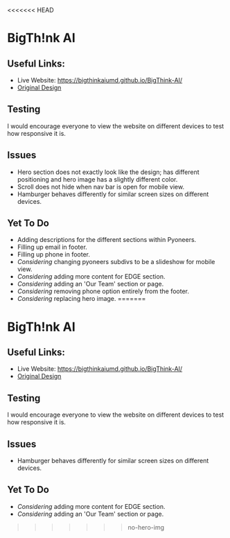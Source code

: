 <<<<<<< HEAD
# **BigTh!nk AI**
## Useful Links:
- Live Website: https://bigthinkaiumd.github.io/BigThink-AI/
- [Original Design](https://www.figma.com/file/OOuXzx7zdQSjvp2CizgwBq/BigThink-AI-2?node-id=0%3A1&t=3UpdYdM8On3hwg82-1)

## Testing
I would encourage everyone to view the website on different devices to test how responsive it is.

## Issues
- Hero section does not exactly look like the design; has different positioning and hero image has a slightly different color.
- Scroll does not hide when nav bar is open for mobile view.
- Hamburger behaves differently for similar screen sizes on different devices.

## Yet To Do
- Adding descriptions for the different sections within Pyoneers.
- Filling up email in footer.
- Filling up phone in footer.
- *Considering* changing pyoneers subdivs to be a slideshow for mobile view.
- *Considering* adding more content for EDGE section.
- *Considering* adding an 'Our Team' section or page.
- *Considering* removing phone option entirely from the footer.
- *Considering* replacing hero image.
=======
# **BigTh!nk AI**
## Useful Links:
- Live Website: https://bigthinkaiumd.github.io/BigThink-AI/
- [Original Design](https://www.figma.com/file/OOuXzx7zdQSjvp2CizgwBq/BigThink-AI-2?node-id=0%3A1&t=3UpdYdM8On3hwg82-1)

## Testing
I would encourage everyone to view the website on different devices to test how responsive it is.

## Issues
- Hamburger behaves differently for similar screen sizes on different devices.

## Yet To Do
- *Considering* adding more content for EDGE section.
- *Considering* adding an 'Our Team' section or page.
>>>>>>> no-hero-img
